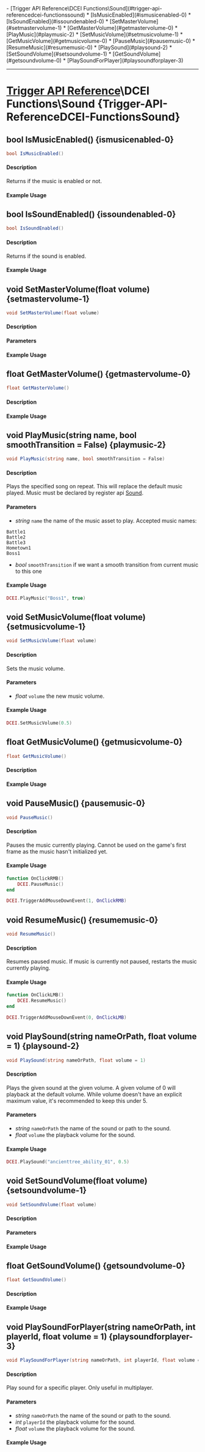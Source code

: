 <div id="toc" markdown="1">
- [Trigger API Reference\DCEI Functions\Sound](#trigger-api-referencedcei-functionssound)
  * [IsMusicEnabled](#ismusicenabled-0)
  * [IsSoundEnabled](#issoundenabled-0)
  * [SetMasterVolume](#setmastervolume-1)
  * [GetMasterVolume](#getmastervolume-0)
  * [PlayMusic](#playmusic-2)
  * [SetMusicVolume](#setmusicvolume-1)
  * [GetMusicVolume](#getmusicvolume-0)
  * [PauseMusic](#pausemusic-0)
  * [ResumeMusic](#resumemusic-0)
  * [PlaySound](#playsound-2)
  * [SetSoundVolume](#setsoundvolume-1)
  * [GetSoundVolume](#getsoundvolume-0)
  * [PlaySoundForPlayer](#playsoundforplayer-3)

</div>

***

# [Trigger API Reference](Trigger-API-Reference)\\DCEI Functions\Sound {Trigger-API-ReferenceDCEI-FunctionsSound}

[](overview-start)

[](overview-end)

## bool IsMusicEnabled() {ismusicenabled-0}
```cs
bool IsMusicEnabled()
```
#### Description
[](description-start)
Returns if the music is enabled or not.
[](description-end)

#### Example Usage
[](example-usage-start)

[](example-usage-end)

[](extra-section-start)

[](extra-section-end)

## bool IsSoundEnabled() {issoundenabled-0}
```cs
bool IsSoundEnabled()
```
#### Description
[](description-start)
Returns if the sound is enabled.
[](description-end)

#### Example Usage
[](example-usage-start)

[](example-usage-end)

[](extra-section-start)

[](extra-section-end)

## void SetMasterVolume(float volume) {setmastervolume-1}
```cs
void SetMasterVolume(float volume)
```
#### Description
[](description-start)

[](description-end)

#### Parameters
[](parameters-start)

[](parameters-end)

#### Example Usage
[](example-usage-start)

[](example-usage-end)

[](extra-section-start)

[](extra-section-end)

## float GetMasterVolume() {getmastervolume-0}
```cs
float GetMasterVolume()
```
#### Description
[](description-start)

[](description-end)

#### Example Usage
[](example-usage-start)

[](example-usage-end)

[](extra-section-start)

[](extra-section-end)

## void PlayMusic(string name, bool smoothTransition = False) {playmusic-2}
```cs
void PlayMusic(string name, bool smoothTransition = False)
```
#### Description
[](description-start)
Plays the specified song on repeat. This will replace the default music played. Music must be declared by register api [Sound](Trigger-API-Reference-DCEI-Functions-General#sound-1).
[](description-end)

#### Parameters
[](parameters-start)
- *string* `name` the name of the music asset to play. Accepted music names:

```
Battle1
Battle2
Battle3
Hometown1
Boss1
```

- *bool* `smoothTransition` if we want a smooth transition from current music to this one

[](parameters-end)

#### Example Usage
[](example-usage-start)
```lua
DCEI.PlayMusic("Boss1", true)
```
[](example-usage-end)

[](extra-section-start)

[](extra-section-end)

## void SetMusicVolume(float volume) {setmusicvolume-1}
```cs
void SetMusicVolume(float volume)
```
#### Description
[](description-start)
Sets the music volume.
[](description-end)

#### Parameters
[](parameters-start)
- *float* `volume` the new music volume.

[](parameters-end)

#### Example Usage
[](example-usage-start)
```lua
DCEI.SetMusicVolume(0.5)
```
[](example-usage-end)

[](extra-section-start)

[](extra-section-end)

## float GetMusicVolume() {getmusicvolume-0}
```cs
float GetMusicVolume()
```
#### Description
[](description-start)

[](description-end)

#### Example Usage
[](example-usage-start)

[](example-usage-end)

[](extra-section-start)

[](extra-section-end)

## void PauseMusic() {pausemusic-0}
```cs
void PauseMusic()
```
#### Description
[](description-start)
Pauses the music currently playing. Cannot be used on the game's first frame as the music hasn't initialized yet.
[](description-end)

#### Example Usage
[](example-usage-start)
```lua
function OnClickRMB()
    DCEI.PauseMusic()
end

DCEI.TriggerAddMouseDownEvent(1, OnClickRMB)
```
[](example-usage-end)

[](extra-section-start)

[](extra-section-end)

## void ResumeMusic() {resumemusic-0}
```cs
void ResumeMusic()
```
#### Description
[](description-start)
Resumes paused music. If music is currently not paused, restarts the music currently playing.
[](description-end)

#### Example Usage
[](example-usage-start)
```lua
function OnClickLMB()
    DCEI.ResumeMusic()
end

DCEI.TriggerAddMouseDownEvent(0, OnClickLMB)
```
[](example-usage-end)

[](extra-section-start)

[](extra-section-end)

## void PlaySound(string nameOrPath, float volume = 1) {playsound-2}
```cs
void PlaySound(string nameOrPath, float volume = 1)
```
#### Description
[](description-start)
Plays the given sound at the given volume. A given volume of 0 will playback at the default volume. While volume doesn't have an explicit maximum value, it's recommended to keep this under 5.
[](description-end)

#### Parameters
[](parameters-start)
- *string* `nameOrPath` the name of the sound or path to the sound.
- *float* `volume` the playback volume for the sound.

[](parameters-end)

#### Example Usage
[](example-usage-start)
```lua
DCEI.PlaySound("ancienttree_ability_01", 0.5)
```
[](example-usage-end)

[](extra-section-start)

[](extra-section-end)

## void SetSoundVolume(float volume) {setsoundvolume-1}
```cs
void SetSoundVolume(float volume)
```
#### Description
[](description-start)

[](description-end)

#### Parameters
[](parameters-start)

[](parameters-end)

#### Example Usage
[](example-usage-start)

[](example-usage-end)

[](extra-section-start)

[](extra-section-end)

## float GetSoundVolume() {getsoundvolume-0}
```cs
float GetSoundVolume()
```
#### Description
[](description-start)

[](description-end)

#### Example Usage
[](example-usage-start)

[](example-usage-end)

[](extra-section-start)

[](extra-section-end)

## void PlaySoundForPlayer(string nameOrPath, int playerId, float volume = 1) {playsoundforplayer-3}
```cs
void PlaySoundForPlayer(string nameOrPath, int playerId, float volume = 1)
```
#### Description
[](description-start)
Play sound for a specific player. Only useful in multiplayer.
[](description-end)

#### Parameters
[](parameters-start)
- *string* `nameOrPath` the name of the sound or path to the sound.
- *int* `playerId` the playback volume for the sound.
- *float* `volume` the playback volume for the sound.

[](parameters-end)

#### Example Usage
[](example-usage-start)

[](example-usage-end)

[](extra-section-start)

[](extra-section-end)

